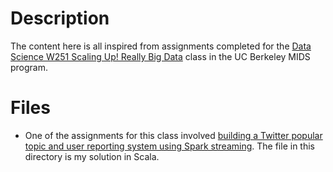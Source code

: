 # Description
The content here is all inspired from assignments completed for the [Data Science W251 Scaling Up! Really Big Data](https://www.ischool.berkeley.edu/courses/datasci/251) class in the UC Berkeley MIDS program.

# Files
* One of the assignments for this class involved [building a Twitter popular topic and user reporting system using Spark streaming](https://github.com/MIDS-scaling-up/coursework/tree/master/week9/hw). The file in this directory is my solution in Scala.
